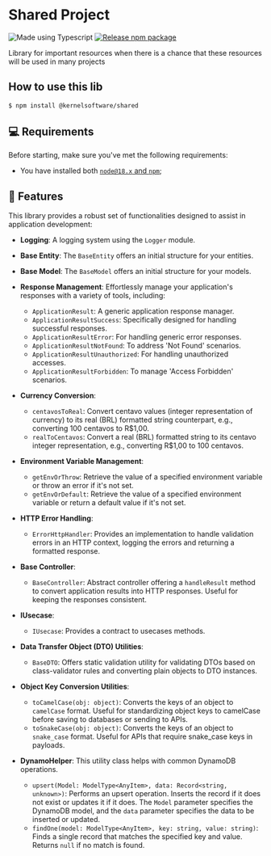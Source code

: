 # Shared Project

![Made using Typescript](https://badgen.net/badge/icon/typescript?icon=typescript&label&color=purple)
[![Release npm package](https://github.com/joedysonbezerra/shared/actions/workflows/release.yaml/badge.svg?branch=master)](https://github.com/joedysonbezerra/shared/actions/workflows/release.yaml)

Library for important resources when there is a chance that these resources will be used in many projects

## How to use this lib

```bash
$ npm install @kernelsoftware/shared
```

## 💻 Requirements

Before starting, make sure you've met the following requirements:

- You have installed both [`node@18.x` and `npm`](https://docs.npmjs.com/downloading-and-installing-node-js-and-npm);

## 🚀 Features

This library provides a robust set of functionalities designed to assist in application development:

- **Logging**: A logging system using the `Logger` module.
- **Base Entity**: The `BaseEntity` offers an initial structure for your entities.
- **Base Model**: The `BaseModel` offers an initial structure for your models.

- **Response Management**: Effortlessly manage your application's responses with a variety of tools, including:

  - `ApplicationResult`: A generic application response manager.
  - `ApplicationResultSuccess`: Specifically designed for handling successful responses.
  - `ApplicationResultError`: For handling generic error responses.
  - `ApplicationResultNotFound`: To address 'Not Found' scenarios.
  - `ApplicationResultUnauthorized`: For handling unauthorized accesses.
  - `ApplicationResultForbidden`: To manage 'Access Forbidden' scenarios.

- **Currency Conversion**:

  - `centavosToReal`: Convert centavo values (integer representation of currency) to its real (BRL) formatted string counterpart, e.g., converting 100 centavos to R$1,00.
  - `realToCentavos`: Convert a real (BRL) formatted string to its centavo integer representation, e.g., converting R$1,00 to 100 centavos.

- **Environment Variable Management**:

  - `getEnvOrThrow`: Retrieve the value of a specified environment variable or throw an error if it's not set.
  - `getEnvOrDefault`: Retrieve the value of a specified environment variable or return a default value if it's not set.

- **HTTP Error Handling**:

  - `ErrorHttpHandler`: Provides an implementation to handle validation errors in an HTTP context, logging the errors and returning a formatted response.

- **Base Controller**:

  - `BaseController`: Abstract controller offering a `handleResult` method to convert application results into HTTP responses. Useful for keeping the responses consistent.

- **IUsecase**:

  - `IUsecase`: Provides a contract to usecases methods.

- **Data Transfer Object (DTO) Utilities**:

  - `BaseDTO`: Offers static validation utility for validating DTOs based on class-validator rules and converting plain objects to DTO instances.

- **Object Key Conversion Utilities**:

  - `toCamelCase(obj: object)`: Converts the keys of an object to `camelCase` format. Useful for standardizing object keys to camelCase before saving to databases or sending to APIs.
  - `toSnakeCase(obj: object)`: Converts the keys of an object to `snake_case` format. Useful for APIs that require snake_case keys in payloads.

- **DynamoHelper**: This utility class helps with common DynamoDB operations.

  - `upsert(Model: ModelType<AnyItem>, data: Record<string, unknown>)`: Performs an upsert operation. Inserts the record if it does not exist or updates it if it does. The `Model` parameter specifies the DynamoDB model, and the `data` parameter specifies the data to be inserted or updated.
  - `findOne(model: ModelType<AnyItem>, key: string, value: string)`: Finds a single record that matches the specified key and value. Returns `null` if no match is found.
